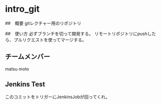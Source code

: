 # intro_git

##　概要
gitレクチャー用のリポジトリ

##　使い方
必ずブランチを切って開発する。
リモートリポジトリにpushしたら、プルリクエストを使ってマージする。

## チームメンバー
matsu moto

## Jenkins Test
このコミットをトリガーにJenkinsJobが回ってくれ。
